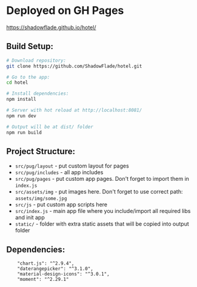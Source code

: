 # Deployed on GH Pages

https://shadowflade.github.io/hotel/

## Build Setup:

```bash
# Download repository:
git clone https://github.com/ShadowFlade/hotel.git

# Go to the app:
cd hotel

# Install dependencies:
npm install

# Server with hot reload at http://localhost:8081/
npm run dev

# Output will be at dist/ folder
npm run build
```

## Project Structure:

- `src/pug/layout` - put custom layout for pages
- `src/pug/includes` - all app includes
- `src/pug/pages` - put custom app pages. Don't forget to import them in `index.js`
- `src/assets/img` - put images here. Don't forget to use correct path: `assets/img/some.jpg`
- `src/js` - put custom app scripts here
- `src/index.js` - main app file where you include/import all required libs and init app
- `static/` - folder with extra static assets that will be copied into output folder

## Dependencies:

```
    "chart.js": "^2.9.4",
    "daterangepicker": "^3.1.0",
    "material-design-icons": "^3.0.1",
    "moment": "^2.29.1"
```
